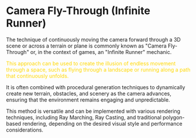 # Camera Fly-Through (Infinite Runner)

The technique of continuously moving the camera forward through a 3D scene or across a terrain or plane is commonly known as "Camera Fly-Through" or, in the context of games, an "Infinite Runner" mechanic. 

<font color=gold>This approach can be used to create the illusion of endless movement through a space, such as flying through a landscape or running along a path that continuously unfolds.</font> 

It is often combined with procedural generation techniques to dynamically create new terrain, obstacles, and scenery as the camera advances, ensuring that the environment remains engaging and unpredictable. 

This method is versatile and can be implemented with various rendering techniques, including Ray Marching, Ray Casting, and traditional polygon-based rendering, depending on the desired visual style and performance considerations.

<br />
